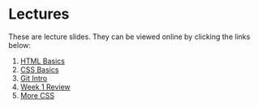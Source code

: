 # Lectures

These are lecture slides. They can be viewed online by clicking the links
below:

1. [HTML Basics](https://fewd-sg.github.io/lectures/1-html-basics)
1. [CSS Basics](https://fewd-sg.github.io/lectures/2-css-basics)
1. [Git Intro](https://fewd-sg.github.io/lectures/3-git-intro)
1. [Week 1 Review](https://fewd-sg.github.io/lectures/4-week-1-review/)
1. [More CSS](https://fewd-sg.github.io/lectures/5-more-css/)
